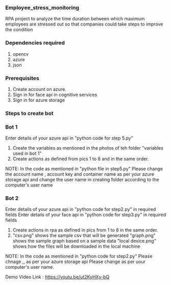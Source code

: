 ### Employee_stress_monitoring

RPA project to analyze the time duration between which maximum employees are stressed out so that companies could take steps to improve the condition

### Dependencies required

1. opencv
2. azure
3. json

### Prerequisites

1. Create account on azure.
2. Sign in for face api in cognitive services
3. Sign in for azure storage 

### Steps to create bot

### Bot 1

Enter details of your azure api in "python code for step 5.py"

1. Create the variables as mentioned in the photos of teh folder "variables used in bot 1"
2. Create actions as defined from pics 1 to 8 and in the same order.

NOTE: In the code as mentioned in "python file in step5.py" 
Please change the account name , account key and container name as per your azure storage api
and change the user name in creating folder according to the computer's user name  

### Bot 2

Enter details of your azure api in "python code for step2.py" in required fields
Enter details of your face api in "python code for step3.py" in required fields

1. Create actions in rpa as defined in pics from 1 to 8 in the same order.
2. "csv.png" shows the sample csv that will be generated
   "graph.png" shows the sample graph based on a sample data
   "local device.png" shows how the files will be downloaded in the local machine
   
NOTE: In the code as mentioned in "python code for step2.py"
Please chnage <account name> ,<account key>,<container name> as per your azure storage api
Please change <user name> as per uour computer's user name.
   
  Demo Video Link : https://youtu.be/ut2KyHXy-bQ
